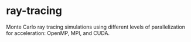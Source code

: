 # ray-tracing
Monte Carlo ray tracing simulations using different levels of parallelization for acceleration: OpenMP, MPI, and CUDA.
